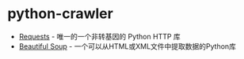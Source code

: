 # python-crawler

- [Requests](https://github.com/gengyu-mamba/python-crawler/tree/master/requests)  - 唯一的一个非转基因的 Python HTTP 库
- [Beautiful Soup](https://github.com/gengyu-mamba/python-crawler/tree/master/beautifulsoup)  - 一个可以从HTML或XML文件中提取数据的Python库